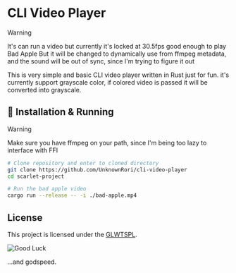 # CLI Video Player

> [!WARNING]
> It's can run a video but currently it's locked at 30.5fps good enough to play Bad Apple
> But it will be changed to dynamically use from ffmpeg metadata, and the sound will be out of sync, since I'm trying to figure it out

This is very simple and basic CLI video player written in Rust just for fun. it's currently support grayscale color, if colored video is passed it will be converted into grayscale.

## 🚀 Installation & Running

> [!WARNING]
> Make sure you have ffmpeg on your path, since I'm being too lazy to interface with FFI

```sh
# Clone repository and enter to cloned directory
git clone https://github.com/UnknownRori/cli-video-player
cd scarlet-project

# Run the bad apple video
cargo run --release -- -i ./bad-apple.mp4
```

## License

This project is licensed under the [GLWTSPL](/LICENSE).

![Good Luck](https://github.com/me-shaon/GLWTPL/raw/master/good-luck.gif)

...and godspeed.
